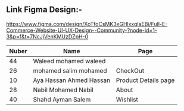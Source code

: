 ## Link Figma Design:-
https://www.figma.com/design/XoTfoCsMK3xGHlxxqlaEBi/Full-E-Commerce-Website-UI-UX-Design--Community-?node-id=1-3&p=f&t=7NcJjVenKMUzDZpH-0

| Nuber | Name | Page |
|-------|------------|------------|
|44|Waleed mohamed waleed||
|26|mohamed salim mohamed |CheckOut|
|10|Aya Hassan Ahmed Hassan|Product Details page|
|28|Nabil Mohamed Nabil|About|
|40|Shahd Ayman Salem|Wishlist|

